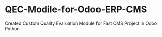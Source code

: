 # QEC-Modile-for-Odoo-ERP-CMS
Created Custom Quality Evaluation Module for Fast CMS Project in Odoo Python
